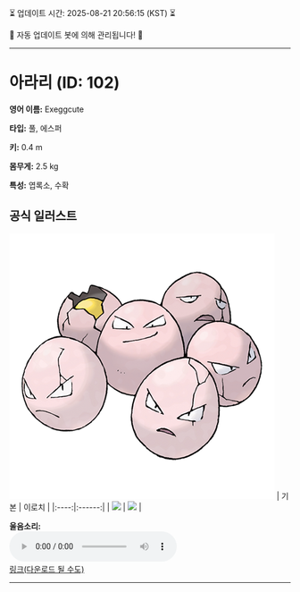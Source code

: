 
⏳ 업데이트 시간: 2025-08-21 20:56:15 (KST) ⏳

🤖 자동 업데이트 봇에 의해 관리됩니다! 🤖

---

# 아라리 (ID: 102)
**영어 이름:** Exeggcute

**타입:** 풀, 에스퍼

**키:** 0.4 m

**몸무게:** 2.5 kg

**특성:** 엽록소, 수확

## 공식 일러스트
![](https://raw.githubusercontent.com/PokeAPI/sprites/master/sprites/pokemon/other/official-artwork/102.png)
| 기본 | 이로치 |
|:----:|:------:|
| <img src="http://play.pokemonshowdown.com/sprites/ani/exeggcute.gif" width="200"> | <img src="http://play.pokemonshowdown.com/sprites/ani-shiny/exeggcute.gif" width="200"> |

**울음소리:**<br><audio controls src="https://raw.githubusercontent.com/PokeAPI/cries/main/cries/pokemon/latest/102.ogg"></audio><br> [링크(다운로드 될 수도)](https://raw.githubusercontent.com/PokeAPI/cries/main/cries/pokemon/latest/102.ogg)


---
